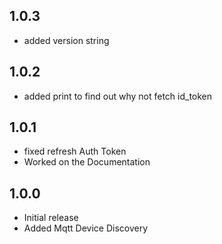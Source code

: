 <!-- https://developers.home-assistant.io/docs/add-ons/presentation#keeping-a-changelog -->
## 1.0.3

- added version string

## 1.0.2

- added print to find out why not fetch id_token
  
## 1.0.1

- fixed refresh Auth Token
- Worked on the Documentation

## 1.0.0

- Initial release
- Added Mqtt Device Discovery
